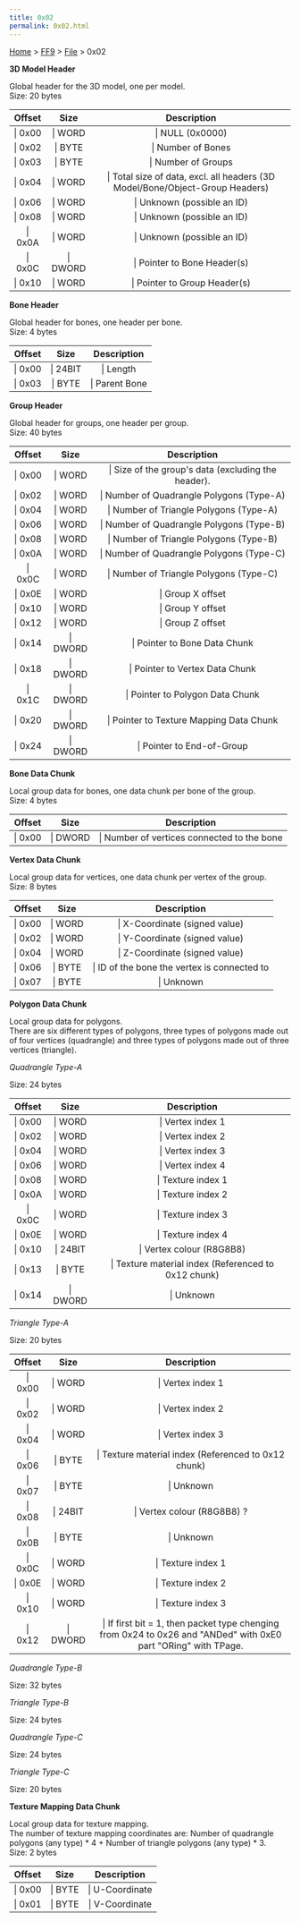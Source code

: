 ```yaml
---
title: 0x02
permalink: 0x02.html
---
```


[Home](../../Main%20Page.md) > [FF9](../../FF9.md) > [File](../File.md) > 0x02

**3D Model Header**

Global header for the 3D model, one per model.  
Size: 20 bytes

| Offset  |   Size   |                                  Description                                  |
|:-------:|:--------:|:-----------------------------------------------------------------------------:|
| \| 0x00 | \| WORD  |                               \| NULL (0x0000)                                |
| \| 0x02 | \| BYTE  |                              \| Number of Bones                               |
| \| 0x03 | \| BYTE  |                              \| Number of Groups                              |
| \| 0x04 | \| WORD  | \| Total size of data, excl. all headers (3D Model/Bone/Object-Group Headers) |
| \| 0x06 | \| WORD  |                          \| Unknown (possible an ID)                          |
| \| 0x08 | \| WORD  |                          \| Unknown (possible an ID)                          |
| \| 0x0A | \| WORD  |                          \| Unknown (possible an ID)                          |
| \| 0x0C | \| DWORD |                         \| Pointer to Bone Header(s)                          |
| \| 0x10 | \| WORD  |                         \| Pointer to Group Header(s)                         |

**Bone Header**

Global header for bones, one header per bone.  
Size: 4 bytes

| Offset  |   Size   |  Description   |
|:-------:|:--------:|:--------------:|
| \| 0x00 | \| 24BIT |   \| Length    |
| \| 0x03 | \| BYTE  | \| Parent Bone |

**Group Header**

Global header for groups, one header per group.  
Size: 40 bytes

| Offset  |   Size   |                     Description                     |
|:-------:|:--------:|:---------------------------------------------------:|
| \| 0x00 | \| WORD  | \| Size of the group's data (excluding the header). |
| \| 0x02 | \| WORD  |      \| Number of Quadrangle Polygons (Type-A)      |
| \| 0x04 | \| WORD  |       \| Number of Triangle Polygons (Type-A)       |
| \| 0x06 | \| WORD  |      \| Number of Quadrangle Polygons (Type-B)      |
| \| 0x08 | \| WORD  |       \| Number of Triangle Polygons (Type-B)       |
| \| 0x0A | \| WORD  |      \| Number of Quadrangle Polygons (Type-C)      |
| \| 0x0C | \| WORD  |       \| Number of Triangle Polygons (Type-C)       |
| \| 0x0E | \| WORD  |                  \| Group X offset                  |
| \| 0x10 | \| WORD  |                  \| Group Y offset                  |
| \| 0x12 | \| WORD  |                  \| Group Z offset                  |
| \| 0x14 | \| DWORD |            \| Pointer to Bone Data Chunk            |
| \| 0x18 | \| DWORD |           \| Pointer to Vertex Data Chunk           |
| \| 0x1C | \| DWORD |          \| Pointer to Polygon Data Chunk           |
| \| 0x20 | \| DWORD |      \| Pointer to Texture Mapping Data Chunk       |
| \| 0x24 | \| DWORD |             \| Pointer to End-of-Group              |

**Bone Data Chunk**

Local group data for bones, one data chunk per bone of the group.  
Size: 4 bytes

| Offset  |   Size   |                 Description                 |
|:-------:|:--------:|:-------------------------------------------:|
| \| 0x00 | \| DWORD | \| Number of vertices connected to the bone |

**Vertex Data Chunk**

Local group data for vertices, one data chunk per vertex of the group.  
Size: 8 bytes

| Offset  |  Size   |                 Description                  |
|:-------:|:-------:|:--------------------------------------------:|
| \| 0x00 | \| WORD |        \| X-Coordinate (signed value)        |
| \| 0x02 | \| WORD |        \| Y-Coordinate (signed value)        |
| \| 0x04 | \| WORD |        \| Z-Coordinate (signed value)        |
| \| 0x06 | \| BYTE | \| ID of the bone the vertex is connected to |
| \| 0x07 | \| BYTE |                  \| Unknown                  |

**Polygon Data Chunk**

Local group data for polygons.  
There are six different types of polygons, three types of polygons made
out of four vertices (quadrangle) and three types of polygons made out
of three vertices (triangle).

*Quadrangle Type-A*

Size: 24 bytes

| Offset  |   Size   |                     Description                      |
|:-------:|:--------:|:----------------------------------------------------:|
| \| 0x00 | \| WORD  |                  \| Vertex index 1                   |
| \| 0x02 | \| WORD  |                  \| Vertex index 2                   |
| \| 0x04 | \| WORD  |                  \| Vertex index 3                   |
| \| 0x06 | \| WORD  |                  \| Vertex index 4                   |
| \| 0x08 | \| WORD  |                  \| Texture index 1                  |
| \| 0x0A | \| WORD  |                  \| Texture index 2                  |
| \| 0x0C | \| WORD  |                  \| Texture index 3                  |
| \| 0x0E | \| WORD  |                  \| Texture index 4                  |
| \| 0x10 | \| 24BIT |              \| Vertex colour (R8G8B8)               |
| \| 0x13 | \| BYTE  | \| Texture material index (Referenced to 0x12 chunk) |
| \| 0x14 | \| DWORD |                      \| Unknown                      |

*Triangle Type-A*

Size: 20 bytes

| Offset  |   Size   |                                                   Description                                                   |
|:-------:|:--------:|:---------------------------------------------------------------------------------------------------------------:|
| \| 0x00 | \| WORD  |                                                \| Vertex index 1                                                |
| \| 0x02 | \| WORD  |                                                \| Vertex index 2                                                |
| \| 0x04 | \| WORD  |                                                \| Vertex index 3                                                |
| \| 0x06 | \| BYTE  |                              \| Texture material index (Referenced to 0x12 chunk)                               |
| \| 0x07 | \| BYTE  |                                                   \| Unknown                                                    |
| \| 0x08 | \| 24BIT |                                           \| Vertex colour (R8G8B8) ?                                           |
| \| 0x0B | \| BYTE  |                                                   \| Unknown                                                    |
| \| 0x0C | \| WORD  |                                               \| Texture index 1                                                |
| \| 0x0E | \| WORD  |                                               \| Texture index 2                                                |
| \| 0x10 | \| WORD  |                                               \| Texture index 3                                                |
| \| 0x12 | \| DWORD | \| If first bit = 1, then packet type chenging from 0x24 to 0x26 and "ANDed" with 0xE0 part "ORing" with TPage. |

*Quadrangle Type-B*

Size: 32 bytes

*Triangle Type-B*

Size: 24 bytes

*Quadrangle Type-C*

Size: 24 bytes

*Triangle Type-C*

Size: 20 bytes

**Texture Mapping Data Chunk**

Local group data for texture mapping.  
The number of texture mapping coordinates are: Number of quadrangle
polygons (any type) \* 4 + Number of triangle polygons (any type) \*
3.  
Size: 2 bytes

| Offset  |  Size   |   Description   |
|:-------:|:-------:|:---------------:|
| \| 0x00 | \| BYTE | \| U-Coordinate |
| \| 0x01 | \| BYTE | \| V-Coordinate |
